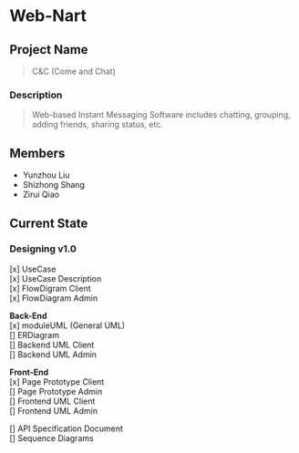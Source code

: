 # Web-Nart

## Project Name
> C&C (Come and Chat)

### Description
> Web-based Instant Messaging Software includes chatting, grouping, adding friends, sharing status, etc.

## Members
- Yunzhou Liu
- Shizhong Shang
- Zirui Qiao

## Current State
### Designing v1.0
[x] UseCase<br/>
[x] UseCase Description<br/>
[x] FlowDigram Client<br/>
[x] FlowDiagram Admin<br/>

**Back-End**<br/>
[x] moduleUML (General UML)<br/>
[] ERDiagram<br/>
[] Backend UML Client<br/>
[] Backend UML Admin<br/>

**Front-End**<br/>
[x] Page Prototype Client<br/>
[] Page Prototype Admin<br/>
[] Frontend UML Client<br/>
[] Frontend UML Admin<br/>

[] API Specification Document<br/>
[] Sequence Diagrams<br/>
